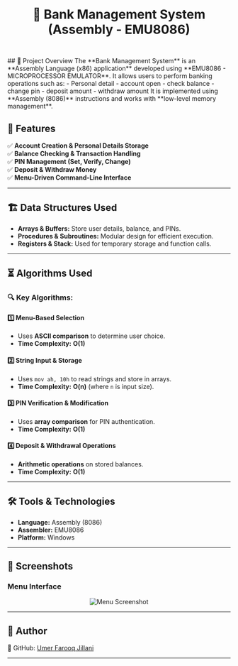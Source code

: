 # <p align="center">📌 Bank Management System (Assembly - EMU8086)</p>

<br>
## 📖 Project Overview  
The **Bank Management System** is an **Assembly Language (x86) application** developed using **EMU8086 - MICROPROCESSOR EMULATOR**. It allows users to perform banking operations such as:
- Personal detail
- account open
- check balance
- change pin
- deposit amount 
- withdraw amount
It is implemented using **Assembly (8086)** instructions and works with **low-level memory management**.


## 🚀 Features  
✅ **Account Creation & Personal Details Storage**  
✅ **Balance Checking & Transaction Handling**  
✅ **PIN Management (Set, Verify, Change)**  
✅ **Deposit & Withdraw Money**  
✅ **Menu-Driven Command-Line Interface**  

---

## 🏗️ Data Structures Used  
- **Arrays & Buffers:** Store user details, balance, and PINs.  
- **Procedures & Subroutines:** Modular design for efficient execution.  
- **Registers & Stack:** Used for temporary storage and function calls.  

---

## ⏳ Algorithms Used  

### 🔍 **Key Algorithms:**  
#### **1️⃣ Menu-Based Selection**  
- Uses **ASCII comparison** to determine user choice.
- **Time Complexity:** **O(1)**  

#### **2️⃣ String Input & Storage**  
- Uses `mov ah, 10h` to read strings and store in arrays.  
- **Time Complexity:** **O(n)** (where `n` is input size).  

#### **3️⃣ PIN Verification & Modification**  
- Uses **array comparison** for PIN authentication.  
- **Time Complexity:** **O(1)**  

#### **4️⃣ Deposit & Withdrawal Operations**  
- **Arithmetic operations** on stored balances.  
- **Time Complexity:** **O(1)**  

---

## 🛠️ Tools & Technologies  
- **Language:** Assembly (8086)  
- **Assembler:** EMU8086  
- **Platform:** Windows  

---

## 📸 Screenshots  
### **Menu Interface**
<p align="center">  
  <img src="src/images/menu.png" alt="Menu Screenshot">  
</p>  

---

## 📌 Author
🔗 GitHub: [Umer Farooq Jillani](https://github.com/UmerFarooqJillani)  

---
